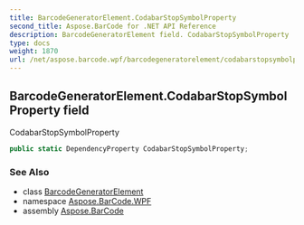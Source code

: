 ```yaml
---
title: BarcodeGeneratorElement.CodabarStopSymbolProperty
second_title: Aspose.BarCode for .NET API Reference
description: BarcodeGeneratorElement field. CodabarStopSymbolProperty
type: docs
weight: 1870
url: /net/aspose.barcode.wpf/barcodegeneratorelement/codabarstopsymbolproperty/
---
```

## BarcodeGeneratorElement.CodabarStopSymbolProperty field

CodabarStopSymbolProperty

```csharp
public static DependencyProperty CodabarStopSymbolProperty;
```

### See Also

* class [BarcodeGeneratorElement](../)
* namespace [Aspose.BarCode.WPF](../../../aspose.barcode.wpf/)
* assembly [Aspose.BarCode](../../../)


